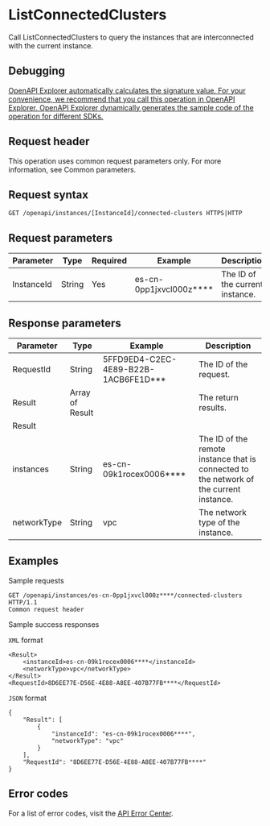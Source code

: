 # ListConnectedClusters

Call ListConnectedClusters to query the instances that are interconnected with the current instance.

## Debugging

[OpenAPI Explorer automatically calculates the signature value. For your convenience, we recommend that you call this operation in OpenAPI Explorer. OpenAPI Explorer dynamically generates the sample code of the operation for different SDKs.](https://api.aliyun.com/#product=elasticsearch&api=ListConnectedClusters&type=ROA&version=2017-06-13)

## Request header

This operation uses common request parameters only. For more information, see Common parameters.

## Request syntax

```
GET /openapi/instances/[InstanceId]/connected-clusters HTTPS|HTTP
```

## Request parameters

|Parameter|Type|Required|Example|Description|
|---------|----|--------|-------|-----------|
|InstanceId|String|Yes|es-cn-0pp1jxvcl000z\*\*\*\*|The ID of the current instance. |

## Response parameters

|Parameter|Type|Example|Description|
|---------|----|-------|-----------|
|RequestId|String|5FFD9ED4-C2EC-4E89-B22B-1ACB6FE1D\*\*\*|The ID of the request. |
|Result|Array of Result| |The return results. |
|Result| | | |
|instances|String|es-cn-09k1rocex0006\*\*\*\*|The ID of the remote instance that is connected to the network of the current instance. |
|networkType|String|vpc|The network type of the instance. |

## Examples

Sample requests

```
GET /openapi/instances/es-cn-0pp1jxvcl000z****/connected-clusters HTTP/1.1
Common request header
```

Sample success responses

`XML` format

```
<Result>
    <instanceId>es-cn-09k1rocex0006****</instanceId>
    <networkType>vpc</networkType>
</Result>
<RequestId>8D6EE77E-D56E-4E88-A8EE-407B77FB****</RequestId>
```

`JSON` format

```
{
    "Result": [
        {
            "instanceId": "es-cn-09k1rocex0006****",
            "networkType": "vpc"
        }
    ],
    "RequestId": "8D6EE77E-D56E-4E88-A8EE-407B77FB****"
}
```

## Error codes

For a list of error codes, visit the [API Error Center](https://error-center.alibabacloud.com/status/product/elasticsearch).

